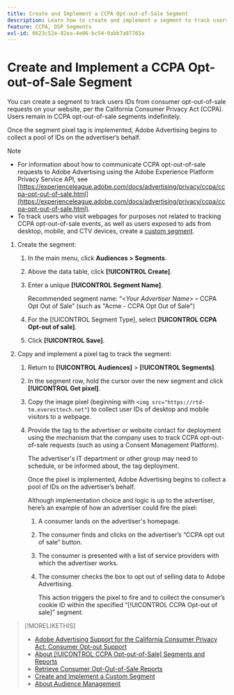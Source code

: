 ```yaml
---
title: Create and Implement a CCPA Opt-out-of-Sale Segment
description: Learn how to create and implement a segment to track users IDs from consumer opt-out-of-sale requests.
feature: CCPA, DSP Segments
exl-id: 0623c52e-02ea-4e06-bc54-8abb7a87765a
---
```

# Create and Implement a CCPA Opt-out-of-Sale Segment

You can create a segment to track users IDs from consumer opt-out-of-sale requests on your website, per the California Consumer Privacy Act (CCPA). Users remain in CCPA opt-out-of-sale segments indefinitely.

Once the segment pixel tag is implemented, Adobe Advertising begins to collect a pool of IDs on the advertiser’s behalf.

>[!NOTE]
>
>* For information about how to communicate CCPA opt-out-of-sale requests to Adobe Advertising using the Adobe Experience Platform Privacy Service API, see [https://experienceleague.adobe.com/docs/advertising/privacy/ccpa/ccpa-opt-out-of-sale.html](https://experienceleague.adobe.com/docs/advertising/privacy/ccpa/ccpa-opt-out-of-sale.html).
>* To track users who visit webpages for purposes not related to tracking CCPA opt-out-of-sale events, as well as users exposed to ads from desktop, mobile, and CTV devices, create a [custom segment](/help/dsp/audiences/custom-segment-create.md).

1. Create the segment:

    1. In the main menu, click **Audiences > Segments**.

    1. Above the data table, click **[!UICONTROL Create]**.

    1. Enter a unique **[!UICONTROL Segment Name]**.

       Recommended segment name: “<*Your Advertiser Name*> – CCPA Opt Out of Sale” (such as "Acme - CCPA Opt Out of Sale")

    1. For the [!UICONTROL Segment Type], select **[!UICONTROL CCPA Opt-out of sale]**.

    1. Click **[!UICONTROL Save]**.

1. Copy and implement a pixel tag to track the segment:

    1. Return to **[!UICONTROL Audiences]** > **[!UICONTROL Segments]**.

    1. In the segment row, hold the cursor over the new segment and click **[!UICONTROL Get pixel]**.

    1. Copy the image pixel (beginning with `<img src="https://rtd-tm.everesttech.net"`) to collect user IDs of desktop and mobile visitors to a webpage.

    1. Provide the tag to the advertiser or website contact for deployment using the mechanism that the company uses to track CCPA opt-out-of-sale requests (such as using a Consent Management Platform).

        The advertiser's IT department or other group may need to schedule, or be informed about, the tag deployment.

        Once the pixel is implemented, Adobe Advertising begins to collect a pool of IDs on the advertiser’s behalf.

        Although implementation choice and logic is up to the advertiser, here’s an example of how an advertiser could fire the pixel:

        1. A consumer lands on the advertiser's homepage.
        1. The consumer finds and clicks on the advertiser’s “CCPA opt out of sale” button.
        1. The consumer is presented with a list of service providers with which the advertiser works.
        1. The consumer checks the box to opt out of selling data to Adobe Advertising.

           This action triggers the pixel to fire and to collect the consumer’s cookie ID within the specified “[!UICONTROL CCPA Opt-out of sale]” segment.

>[!MORELIKETHIS]
>
>* [Adobe Advertising Support for the California Consumer Privacy Act: Consumer Opt-out Support](/help/privacy/ccpa/ccpa-opt-out-of-sale.md)
>* [About [!UICONTROL CCPA Opt-out-of-Sale] Segments and Reports](ccpa-opt-out-about.md)
>* [Retrieve Consumer Opt-Out-of-Sale Reports](ccpa-opt-out-segment-report-retrieve.md)
>* [Create and Implement a Custom Segment](custom-segment-create.md)
>* [About Audience Management](audience-about.md)
